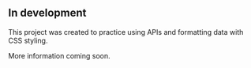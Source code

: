 ## In development 

This project was created to practice using APIs and formatting data with CSS styling.

More information coming soon.